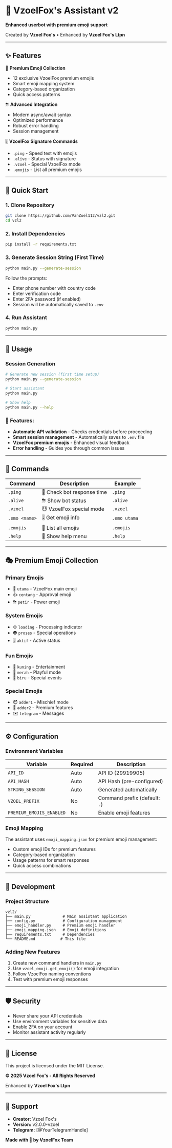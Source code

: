 # 🦊 VzoelFox's Assistant v2

**Enhanced userbot with premium emoji support**

Created by **Vzoel Fox's** • Enhanced by **Vzoel Fox's Ltpn**

---

## ✨ Features

🤩 **Premium Emoji Collection**
- 12 exclusive VzoelFox premium emojis
- Smart emoji mapping system  
- Category-based organization
- Quick access patterns

⛈ **Advanced Integration**
- Modern async/await syntax
- Optimized performance
- Robust error handling
- Session management

🎚 **VzoelFox Signature Commands**
- `.ping` - Speed test with emojis
- `.alive` - Status with signature
- `.vzoel` - Special VzoelFox mode
- `.emojis` - List all premium emojis

---

## 🚀 Quick Start

### 1. Clone Repository
```bash
git clone https://github.com/VanZoel112/vzl2.git
cd vzl2
```

### 2. Install Dependencies
```bash
pip install -r requirements.txt
```

### 3. Generate Session String (First Time)
```bash
python main.py --generate-session
```
Follow the prompts:
- Enter phone number with country code
- Enter verification code
- Enter 2FA password (if enabled)
- Session will be automatically saved to `.env`

### 4. Run Assistant
```bash
python main.py
```

---

## 🚀 Usage

### Session Generation
```bash
# Generate new session (first time setup)
python main.py --generate-session

# Start assistant
python main.py

# Show help
python main.py --help
```

### 🤩 Features:
- **Automatic API validation** - Checks credentials before proceeding
- **Smart session management** - Automatically saves to `.env` file
- **VzoelFox premium emojis** - Enhanced visual feedback
- **Error handling** - Guides you through common issues

---

## 🤖 Commands

| Command | Description | Example |
|---------|-------------|---------|
| `.ping` | 🤩 Check bot response time | `.ping` |
| `.alive` | ⛈ Show bot status | `.alive` |
| `.vzoel` | 😈 VzoelFox special mode | `.vzoel` |
| `.emo <name>` | 🎚 Get emoji info | `.emo utama` |
| `.emojis` | 📱 List all emojis | `.emojis` |
| `.help` | 🤪 Show help menu | `.help` |

---

## 🎭 Premium Emoji Collection

### Primary Emojis
- 🤩 `utama` - VzoelFox main emoji
- 👍 `centang` - Approval emoji
- ⛈ `petir` - Power emoji

### System Emojis  
- ⚙️ `loading` - Processing indicator
- 👽 `proses` - Special operations
- 🎚 `aktif` - Active status

### Fun Emojis
- 🍿 `kuning` - Entertainment
- 🤪 `merah` - Playful mode
- 🎅 `biru` - Special events

### Special Emojis
- 😈 `adder1` - Mischief mode
- 💟 `adder2` - Premium features
- ✉️ `telegram` - Messages

---

## ⚙️ Configuration

### Environment Variables

| Variable | Required | Description |
|----------|----------|-------------|
| `API_ID` | Auto | API ID (29919905) |
| `API_HASH` | Auto | API Hash (pre-configured) |
| `STRING_SESSION` | Auto | Generated automatically |
| `VZOEL_PREFIX` | No | Command prefix (default: `.`) |
| `PREMIUM_EMOJIS_ENABLED` | No | Enable emoji features |

### Emoji Mapping

The assistant uses `emoji_mapping.json` for premium emoji management:
- Custom emoji IDs for premium features
- Category-based organization
- Usage patterns for smart responses
- Quick access combinations

---

## 🔧 Development

### Project Structure
```
vzl2/
├── main.py              # Main assistant application
├── config.py            # Configuration management
├── emoji_handler.py     # Premium emoji handler
├── emoji_mapping.json   # Emoji definitions
├── requirements.txt     # Dependencies
└── README.md           # This file
```

### Adding New Features
1. Create new command handlers in `main.py`
2. Use `vzoel_emoji.get_emoji()` for emoji integration
3. Follow VzoelFox naming conventions
4. Test with premium emoji responses

---

## 🛡️ Security

- Never share your API credentials
- Use environment variables for sensitive data
- Enable 2FA on your account
- Monitor assistant activity regularly

---

## 📄 License

This project is licensed under the MIT License.

**© 2025 Vzoel Fox's - All Rights Reserved**

Enhanced by **Vzoel Fox's Ltpn**

---

## 🤝 Support

- **Creator:** Vzoel Fox's
- **Version:** v2.0.0-vzoel
- **Telegram:** [@YourTelegramHandle]

**Made with 🦊 by VzoelFox Team**